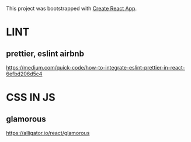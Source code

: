 This project was bootstrapped with [Create React App](https://github.com/facebook/create-react-app).

# LINT
## prettier, eslint airbnb
https://medium.com/quick-code/how-to-integrate-eslint-prettier-in-react-6efbd206d5c4

# CSS IN JS
## glamorous
https://alligator.io/react/glamorous
